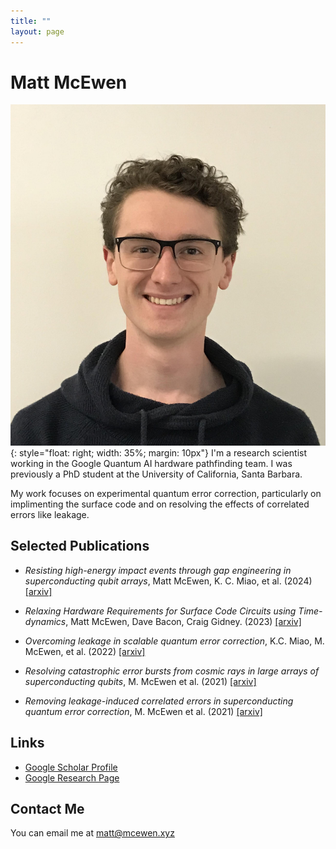 ```yaml
---
title: ""
layout: page
---
```


# Matt McEwen
![My Mugshot](/assets/photos/mugshot.jpg){: style="float: right; width: 35%; margin: 10px"}
I'm a research scientist working in the Google Quantum AI hardware pathfinding team.
I was previously a PhD student at the University of California, Santa Barbara.

My work focuses on experimental quantum error correction, particularly on implimenting the surface code and on resolving the effects of correlated errors like leakage.

## Selected Publications
* _Resisting high-energy impact events through gap engineering in superconducting qubit arrays_, 
Matt McEwen, K. C. Miao, et al. (2024) [[arxiv]](https://arxiv.org/abs/2402.15644)

* _Relaxing Hardware Requirements for Surface Code Circuits using Time-dynamics_, 
Matt McEwen, Dave Bacon, Craig Gidney. (2023) [[arxiv]](https://arxiv.org/abs/2302.02192)

* _Overcoming leakage in scalable quantum error correction_, 
K.C. Miao, M. McEwen, et al. (2022) [[arxiv]](https://arxiv.org/abs/2211.04728)

* _Resolving catastrophic error bursts from cosmic rays in large arrays of superconducting qubits_, 
M. McEwen et al. (2021) [[arxiv]](https://arxiv.org/abs/2104.05219)

* _Removing leakage-induced correlated errors in superconducting quantum error correction_, 
M. McEwen et al. (2021) [[arxiv]](https://arxiv.org/abs/2102.06131)

## Links
* [Google Scholar Profile](https://scholar.google.com/citations?user=YIEVJmEAAAAJ&hl=en)
* [Google Research Page](https://research.google/people/106600/)

## Contact Me
You can email me at matt@mcewen.xyz

